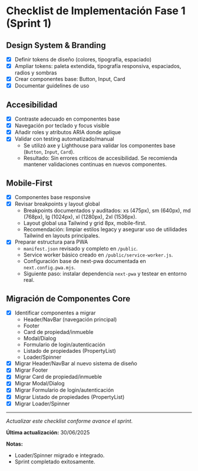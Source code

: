# Checklist de Implementación Fase 1 (Sprint 1)

## Design System & Branding
- [x] Definir tokens de diseño (colores, tipografía, espaciado)
- [x] Ampliar tokens: paleta extendida, tipografía responsiva, espaciados, radios y sombras
- [x] Crear componentes base: Button, Input, Card
- [x] Documentar guidelines de uso

## Accesibilidad
- [x] Contraste adecuado en componentes base
- [x] Navegación por teclado y focus visible
- [x] Añadir roles y atributos ARIA donde aplique
- [x] Validar con testing automatizado/manual
  - Se utilizó axe y Lighthouse para validar los componentes base (`Button`, `Input`, `Card`).
  - Resultado: Sin errores críticos de accesibilidad. Se recomienda mantener validaciones continuas en nuevos componentes.

## Mobile-First
- [x] Componentes base responsive
- [x] Revisar breakpoints y layout global
  - Breakpoints documentados y auditados: xs (475px), sm (640px), md (768px), lg (1024px), xl (1280px), 2xl (1536px).
  - Layout global usa Tailwind y grid 8px, mobile-first.
  - Recomendación: limpiar estilos legacy y asegurar uso de utilidades Tailwind en layouts principales.
- [x] Preparar estructura para PWA
  - `manifest.json` revisado y completo en `/public`.
  - Service worker básico creado en `/public/service-worker.js`.
  - Configuración base de next-pwa documentada en `next.config.pwa.mjs`.
  - Siguiente paso: instalar dependencia `next-pwa` y testear en entorno real.

## Migración de Componentes Core
- [x] Identificar componentes a migrar
  - Header/NavBar (navegación principal)
  - Footer
  - Card de propiedad/inmueble
  - Modal/Dialog
  - Formulario de login/autenticación
  - Listado de propiedades (PropertyList)
  - Loader/Spinner
- [x] Migrar Header/NavBar al nuevo sistema de diseño
- [x] Migrar Footer
- [x] Migrar Card de propiedad/inmueble
- [x] Migrar Modal/Dialog
- [x] Migrar Formulario de login/autenticación
- [x] Migrar Listado de propiedades (PropertyList)
- [x] Migrar Loader/Spinner

---

_Actualizar este checklist conforme avance el sprint._

**Última actualización:** 30/06/2025

**Notas:**
- Loader/Spinner migrado e integrado.
- Sprint completado exitosamente.
